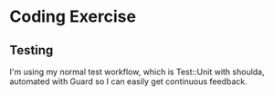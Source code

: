# Coding Exercise #

## Testing

I'm using my normal test workflow, which is Test::Unit with shoulda, automated with Guard so I can easily get continuous feedback.